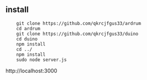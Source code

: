 install
--
```
    git clone https://github.com/qkrcjfgus33/ardrum
    cd ardrum
    git clone https://github.com/qkrcjfgus33/duino
    cd duino
    npm install
    cd ../
    npm install
    sudo node server.js
```
http://localhost:3000